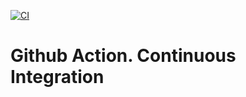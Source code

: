[![CI](https://github.com/vlad-yash/ci-cd-actions/actions/workflows/task70.yml/badge.svg)](https://github.com/vlad-yash/ci-cd-actions/actions/workflows/task70.yml)

# Github Action. Continuous Integration

